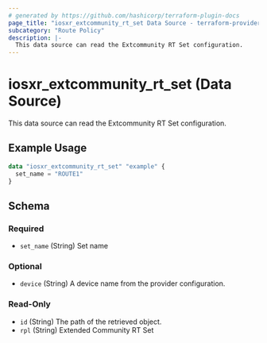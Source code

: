 ```yaml
---
# generated by https://github.com/hashicorp/terraform-plugin-docs
page_title: "iosxr_extcommunity_rt_set Data Source - terraform-provider-iosxr"
subcategory: "Route Policy"
description: |-
  This data source can read the Extcommunity RT Set configuration.
---
```


# iosxr_extcommunity_rt_set (Data Source)

This data source can read the Extcommunity RT Set configuration.

## Example Usage

```terraform
data "iosxr_extcommunity_rt_set" "example" {
  set_name = "ROUTE1"
}
```

<!-- schema generated by tfplugindocs -->
## Schema

### Required

- `set_name` (String) Set name

### Optional

- `device` (String) A device name from the provider configuration.

### Read-Only

- `id` (String) The path of the retrieved object.
- `rpl` (String) Extended Community RT Set

